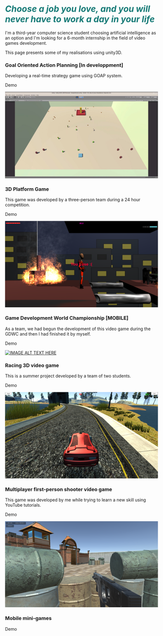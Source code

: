 <p align="center">
<h1><span style="text-align: center; color: #157a76;"><em><strong>Choose a job you love, and you will never have to work a day in your life</strong></em><br /></span></h1>
</p>
<p>
  I'm a third-year computer science student choosing artificial intelligence as an option and I'm looking for a 6-month internship in the field of video games development.
</p>
<p>
  This page presents some of my realisations using unity3D.
</p>


### Goal Oriented Action Planning [In developpment]
<p>
  Developing a real-time strategy game using GOAP system.
</p>
<p>
Demo
</p>

[![IMAGE ALT TEXT HERE](https://raw.githubusercontent.com/MohamedAminMallek/Game-Development/master/goap.JPG)](https://youtu.be/hKLC1DKai7o)

### 3D Platform Game
<p>
This game was developed by a three-person team during a 24 hour competition.
</p>
<p>
Demo
</p>

[![IMAGE ALT TEXT HERE](https://github.com/MohamedAminMallek/Game-Development/blob/master/Cnci.png)](https://youtu.be/jUQcE1kKXUg)

### Game Development World Championship [MOBILE]
<p>
  As a team, we had begun the development of this video game during the GDWC and then I had finished it by myself.
 </p>
<p>
Demo
</p>

[![IMAGE ALT TEXT HERE](https://github.com/MohamedAminMallek/Game-Development/blob/master/dream%20house.png)](https://youtu.be/_SJV_sOlh2g)


### Racing 3D video game
<p>
  This is a summer project developed by a team of two students.
</p>
<p>
Demo
</p>

[![IMAGE ALT TEXT HERE](https://github.com/MohamedAminMallek/Game-Development/blob/master/racing3d.JPG)](https://youtu.be/M7chGENuCOw)

### Multiplayer first-person shooter video game
<p>
  This game was developed by me while trying to learn a new skill using YouTube tutorials.
</p>
<p>
Demo
</p>

[![IMAGE ALT TEXT HERE](https://github.com/MohamedAminMallek/Game-Development/blob/master/fps.png)](https://youtu.be/vJfLhLXgsQE)

### Mobile mini-games

<p>
Demo
</p>





